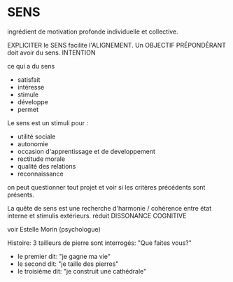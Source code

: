 # SENS

ingrédient de motivation profonde individuelle et collective.

EXPLICITER le SENS facilite l'ALIGNEMENT. Un OBJECTIF PRÉPONDÉRANT doit avoir du sens. INTENTION

ce qui a du sens
- satisfait
- intéresse
- stimule
- développe
- permet

Le sens est un stimuli pour :
- utilité sociale
- autonomie
- occasion d'apprentissage et de developpement
- rectitude morale
- qualité des relations
- reconnaissance 

on peut questionner tout projet et voir si les critères précédents sont présents.

La quête de sens est une recherche d'harmonie / cohérence entre état interne et stimulis extérieurs. réduit DISSONANCE COGNITIVE

voir Estelle Morin (psychologue)

Histoire: 3 tailleurs de pierre sont interrogés: "Que faites vous?"
- le premier dit: "je gagne ma vie"
- le second dit: "je taille des pierres"
- le troisième dit: "je construit une cathédrale"

